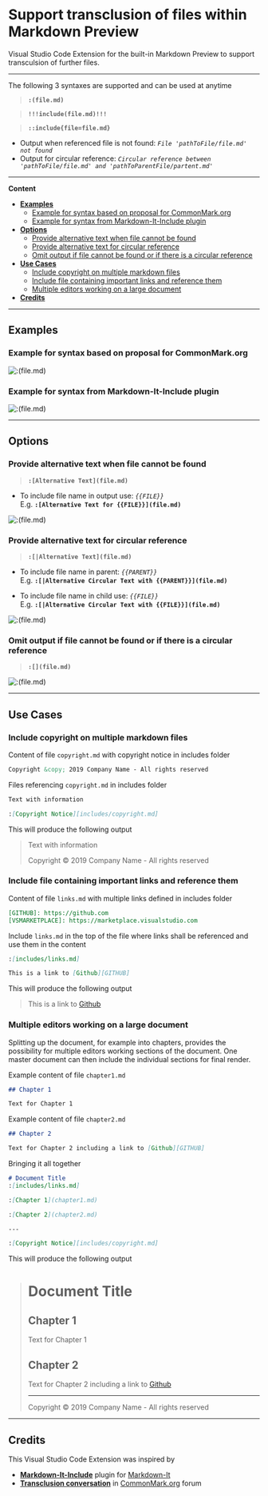 # Support transclusion of files within Markdown Preview

<!-- [![Version](https://vsmarketplacebadge.apphb.com/version/stamminger.vscode-markdown-preview-include.svg)](https://marketplace.visualstudio.com/items?itemName=stamminger.vscode-markdown-preview-include)
[![Installs](https://vsmarketplacebadge.apphb.com/installs/stamminger.vscode-markdown-preview-include.svg)](https://marketplace.visualstudio.com/items?itemName=stamminger.vscode-markdown-preview-include)
[![Downloads](https://vsmarketplacebadge.apphb.com/downloads/stamminger.vscode-markdown-preview-include.svg)](https://marketplace.visualstudio.com/items?itemName=stamminger.vscode-markdown-preview-include)
[![Rating](https://vsmarketplacebadge.apphb.com/rating-short/stamminger.vscode-markdown-preview-include.png)](https://marketplace.visualstudio.com/items?itemName=stamminger.vscode-markdown-preview-include) -->

Visual Studio Code Extension for the built-in Markdown Preview to support transculsion of further files.

---

The following 3 syntaxes are supported and can be used at anytime

> **`:(file.md)`**

> **`!!!include(file.md)!!!`**

> **`::include{file=file.md}`**

* Output when referenced file is not found: *`File 'pathToFile/file.md' not found`*
* Output for circular reference: *`Circular reference between 'pathToFile/file.md' and 'pathToParentFile/partent.md'`*

---

**Content**

- [**Examples**](#examples)
  - [Example for syntax based on proposal for CommonMark.org](#example-for-syntax-based-on-proposal-for-commonmarkorg)
  - [Example for syntax from Markdown-It-Include plugin](#example-for-syntax-from-markdown-it-include-plugin)
- [**Options**](#options)
  - [Provide alternative text when file cannot be found](#provide-alternative-text-when-file-cannot-be-found)
  - [Provide alternative text for circular reference](#provide-alternative-text-for-circular-reference)
  - [Omit output if file cannot be found or if there is a circular reference](#omit-output-if-file-cannot-be-found-or-if-there-is-a-circular-reference)
- [**Use Cases**](#use-cases)
  - [Include copyright on multiple markdown files](#include-copyright-on-multiple-markdown-files)
  - [Include file containing important links and reference them](#include-file-containing-important-links-and-reference-them)
  - [Multiple editors working on a large document](#multiple-editors-working-on-a-large-document)
- [**Credits**](#credits)

---

## **Examples**

### Example for syntax based on proposal for CommonMark.org

![`:(file.md)`](examples/syntaxCommonMarkProposal.png)

### Example for syntax from Markdown-It-Include plugin

![`:(file.md)`](examples/syntaxMarkdownItImplementation.png)

---

## **Options**

### Provide alternative text when file cannot be found

> **`:[Alternative Text](file.md)`**

* To include file name in output use: *`{{FILE}}`*\
  E.g. **`:[Alternative Text for {{FILE}}](file.md)`**

![`:(file.md)`](examples/syntaxNotFound.png)


### Provide alternative text for circular reference

> **`:[|Alternative Text](file.md)`**

* To include file name in parent: *`{{PARENT}}`*\
  E.g. **`:[|Alternative Circular Text with {{PARENT}}](file.md)`**

* To include file name in child use: *`{{FILE}}`*\
  E.g. **`:[|Alternative Circular Text with {{FILE}}](file.md)`**

![`:(file.md)`](examples/syntaxCircularAlternative.png)

### Omit output if file cannot be found or if there is a circular reference

> **`:[](file.md)`**

![`:(file.md)`](examples/syntaxOmitOutput.png)

---

## **Use Cases**

### Include copyright on multiple markdown files

Content of file `copyright.md` with copyright notice in includes folder

```markdown
Copyright &copy; 2019 Company Name - All rights reserved
```

Files referencing `copyright.md` in includes folder

```markdown
Text with information

:[Copyright Notice][includes/copyright.md]
```

This will produce the following output

> Text with information
>
> Copyright &copy; 2019 Company Name - All rights reserved

### Include file containing important links and reference them

Content of file `links.md` with multiple links defined in includes folder

```markdown
[GITHUB]: https://github.com
[VSMARKETPLACE]: https://marketplace.visualstudio.com
```

Include `links.md` in the top of the file where links shall be referenced and use them in the content

```markdown
:[includes/links.md]

This is a link to [Github][GITHUB]
```

This will produce the following output

> This is a link to <a href="https://github.com">Github</a>

### Multiple editors working on a large document

Splitting up the document, for example into chapters, provides the possibility for multiple editors working sections of the document. One master document can then include the individual sections for final render.

Example content of file `chapter1.md`

```markdown
## Chapter 1

Text for Chapter 1
```

Example content of file `chapter2.md`

```markdown
## Chapter 2

Text for Chapter 2 including a link to [Github][GITHUB]
```

Bringing it all together

```markdown
# Document Title
:[includes/links.md]

:[Chapter 1](chapter1.md)

:[Chapter 2](chapter2.md)

---

:[Copyright Notice][includes/copyright.md]
```

This will produce the following output

> # Document Title
>
> ## Chapter 1
>
> Text for Chapter 1
>
> ## Chapter 2
>
> Text for Chapter 2 including a link to <a href="https://github.com">Github</a>
>
> ---
>
> Copyright &copy; 2019 Company Name - All rights reserved

---

## **Credits**

This Visual Studio Code Extension was inspired by

* [**Markdown-It-Include**](https://github.com/camelaissani/markdown-it-include) plugin for [Markdown-It](https://github.com/markdown-it/markdown-it)
* [**Transclusion conversation**](https://talk.commonmark.org/t/transclusion-or-including-sub-documents-for-reuse/270) in [CommonMark.org](https://commonmark.org/) forum
